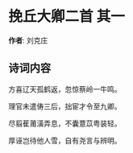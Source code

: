 # 挽丘大卿二首  其一

**作者**: 刘克庄

## 诗词内容

方喜辽天孤鹤返，忽惊蔡岭一牛鸣。

理官未遣俦三后，拙宦才令至九卿。

尽翦萑莆潢弄息，不囊薏苡粤装轻。

厚诬岂待他人雪，自有尧言与辨明。

